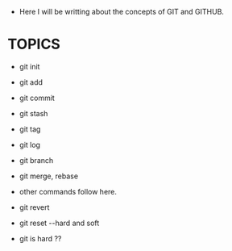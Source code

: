 - Here I will be writting about the concepts of GIT and GITHUB.

# TOPICS

- git init
- git add
- git commit
- git stash
- git tag
- git log
- git branch
- git merge, rebase
- other commands follow here.

- git revert
- git reset --hard and soft

- git is hard ??
